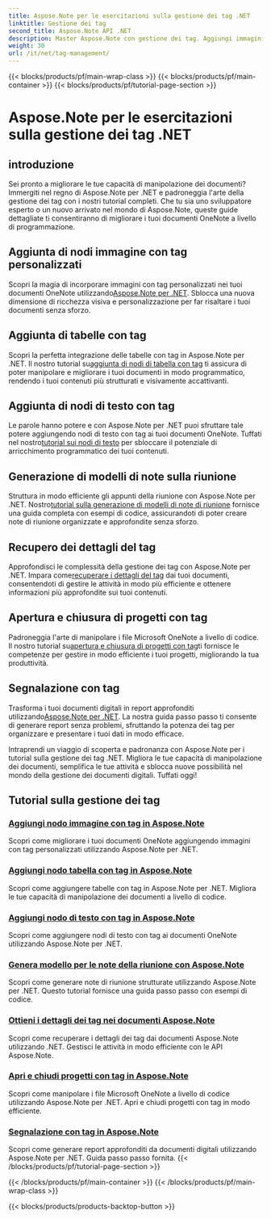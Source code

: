 ```yaml
---
title: Aspose.Note per le esercitazioni sulla gestione dei tag .NET
linktitle: Gestione dei tag
second_title: Aspose.Note API .NET
description: Master Aspose.Note con gestione dei tag. Aggiungi immagini, tabelle, nodi di testo e genera note sulla riunione. Recupera i dettagli dei tag e migliora la manipolazione dei documenti.
weight: 30
url: /it/net/tag-management/
---
```


{{< blocks/products/pf/main-wrap-class >}}
{{< blocks/products/pf/main-container >}}
{{< blocks/products/pf/tutorial-page-section >}}

# Aspose.Note per le esercitazioni sulla gestione dei tag .NET


## introduzione

Sei pronto a migliorare le tue capacità di manipolazione dei documenti? Immergiti nel regno di Aspose.Note per .NET e padroneggia l'arte della gestione dei tag con i nostri tutorial completi. Che tu sia uno sviluppatore esperto o un nuovo arrivato nel mondo di Aspose.Note, queste guide dettagliate ti consentiranno di migliorare i tuoi documenti OneNote a livello di programmazione.

## Aggiunta di nodi immagine con tag personalizzati
 Scopri la magia di incorporare immagini con tag personalizzati nei tuoi documenti OneNote utilizzando[Aspose.Note per .NET](./add-image-node-tag/). Sblocca una nuova dimensione di ricchezza visiva e personalizzazione per far risaltare i tuoi documenti senza sforzo.

## Aggiunta di tabelle con tag
 Scopri la perfetta integrazione delle tabelle con tag in Aspose.Note per .NET. Il nostro tutorial su[aggiunta di nodi di tabella con tag](./add-table-node-tag/) ti assicura di poter manipolare e migliorare i tuoi documenti in modo programmatico, rendendo i tuoi contenuti più strutturati e visivamente accattivanti.

## Aggiunta di nodi di testo con tag
Le parole hanno potere e con Aspose.Note per .NET puoi sfruttare tale potere aggiungendo nodi di testo con tag ai tuoi documenti OneNote. Tuffati nel nostro[tutorial sui nodi di testo](./add-text-node-tag/) per sbloccare il potenziale di arricchimento programmatico dei tuoi contenuti.

## Generazione di modelli di note sulla riunione
 Struttura in modo efficiente gli appunti della riunione con Aspose.Note per .NET. Nostro[tutorial sulla generazione di modelli di note di riunione](./generate-template-meeting-notes/) fornisce una guida completa con esempi di codice, assicurandoti di poter creare note di riunione organizzate e approfondite senza sforzo.

## Recupero dei dettagli del tag
 Approfondisci le complessità della gestione dei tag con Aspose.Note per .NET. Impara come[recuperare i dettagli del tag](./get-tag-details/) dai tuoi documenti, consentendoti di gestire le attività in modo più efficiente e ottenere informazioni più approfondite sui tuoi contenuti.

## Apertura e chiusura di progetti con tag
 Padroneggia l'arte di manipolare i file Microsoft OneNote a livello di codice. Il nostro tutorial su[apertura e chiusura di progetti con tag](./open-close-projects-tags/)ti fornisce le competenze per gestire in modo efficiente i tuoi progetti, migliorando la tua produttività.

## Segnalazione con tag
 Trasforma i tuoi documenti digitali in report approfonditi utilizzando[Aspose.Note per .NET](./reporting-tags/). La nostra guida passo passo ti consente di generare report senza problemi, sfruttando la potenza dei tag per organizzare e presentare i tuoi dati in modo efficace.

Intraprendi un viaggio di scoperta e padronanza con Aspose.Note per i tutorial sulla gestione dei tag .NET. Migliora le tue capacità di manipolazione dei documenti, semplifica le tue attività e sblocca nuove possibilità nel mondo della gestione dei documenti digitali. Tuffati oggi!
## Tutorial sulla gestione dei tag
### [Aggiungi nodo immagine con tag in Aspose.Note](./add-image-node-tag/)
Scopri come migliorare i tuoi documenti OneNote aggiungendo immagini con tag personalizzati utilizzando Aspose.Note per .NET.
### [Aggiungi nodo tabella con tag in Aspose.Note](./add-table-node-tag/)
Scopri come aggiungere tabelle con tag in Aspose.Note per .NET. Migliora le tue capacità di manipolazione dei documenti a livello di codice.
### [Aggiungi nodo di testo con tag in Aspose.Note](./add-text-node-tag/)
Scopri come aggiungere nodi di testo con tag ai documenti OneNote utilizzando Aspose.Note per .NET.
### [Genera modello per le note della riunione con Aspose.Note](./generate-template-meeting-notes/)
Scopri come generare note di riunione strutturate utilizzando Aspose.Note per .NET. Questo tutorial fornisce una guida passo passo con esempi di codice.
### [Ottieni i dettagli dei tag nei documenti Aspose.Note](./get-tag-details/)
Scopri come recuperare i dettagli dei tag dai documenti Aspose.Note utilizzando .NET. Gestisci le attività in modo efficiente con le API Aspose.Note.
### [Apri e chiudi progetti con tag in Aspose.Note](./open-close-projects-tags/)
Scopri come manipolare i file Microsoft OneNote a livello di codice utilizzando Aspose.Note per .NET. Apri e chiudi progetti con tag in modo efficiente.
### [Segnalazione con tag in Aspose.Note](./reporting-tags/)
Scopri come generare report approfonditi da documenti digitali utilizzando Aspose.Note per .NET. Guida passo passo fornita.
{{< /blocks/products/pf/tutorial-page-section >}}

{{< /blocks/products/pf/main-container >}}
{{< /blocks/products/pf/main-wrap-class >}}

{{< blocks/products/products-backtop-button >}}
